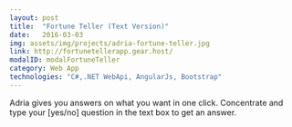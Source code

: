 ```yaml
---
layout: post
title:  "Fortune Teller (Text Version)"
date:   2016-03-03
img: assets/img/projects/adria-fortune-teller.jpg
link: http://fortunetellerapp.gear.host/
modalID: modalFortuneTeller
category: Web App
technologies: "C#,.NET WebApi, AngularJs, Bootstrap"
---
```

Adria gives you answers on what you want in one click. Concentrate and type your [yes/no] question in the text box to get an answer. 
